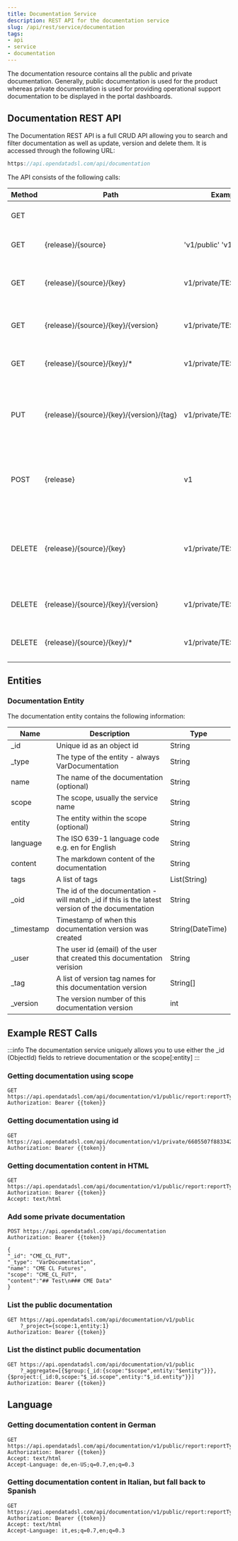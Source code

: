 ```yaml
---
title: Documentation Service
description: REST API for the documentation service
slug: /api/rest/service/documentation
tags:
- api
- service
- documentation
---
```

The documentation resource contains all the public and private documentation.
Generally, public documentation is used for the product whereas private documentation is used for providing operational support documentation to be displayed in the portal dashboards.

## Documentation REST API

The Documentation REST API is a full CRUD API allowing you to search and filter documentation as well as update, version and delete them. It is accessed through the following URL:
```js
https://api.opendatadsl.com/api/documentation
```
The API consists of the following calls:

|**Method**|**Path**|**Example**|**Description**|
|-|-|-|-|
|GET|||Get the build information for this service|
|GET|{release}/{source}|'v1/public' 'v1/private'|List public or private documentation|
|GET|{release}/{source}/{key}|v1/private/TEST|Retrieve a single document using it’s scope code|
|GET|{release}/{source}/{key}/{version}|v1/private/TEST/1|Retrieve a version of a single document|
|GET|{release}/{source}/{key}/*|v1/private/TEST/*|Get a list of versions for a specific document|
|PUT|{release}/{source}/{key}/{version}/{tag}|v1/private/TEST/1/PROD|Tag a version with a name (which can be used instead of the version number when retrieving it)|
|POST|{release}|v1|Create or update a document, the documentation is the body of the POST request|
|DELETE|{release}/{source}/{key}|v1/private/TEST|Rollback to the previous version of a document, if it is the only version then the document will be deleted|
|DELETE|{release}/{source}/{key}/{version}|v1/private/TEST/1|Delete a specific version of a document|
|DELETE|{release}/{source}/{key}/*|v1/private/TEST/*|Fully delete a document, including all versions|

## Entities

### Documentation Entity

The documentation entity contains the following information:

|**Name**|**Description**|**Type**|
|-|-|-|
|_id|Unique id as an object id|String|
|_type|The type of the entity - always VarDocumentation|String|
|name|The name of the documentation (optional)|String|
|scope|The scope, usually the service name|String|
|entity|The entity within the scope (optional)|String|
|language|The ISO 639-1 language code e.g. en for English|String|
|content|The markdown content of the documentation|String|
|tags|A list of tags|List(String)|
|_oid|The id of the documentation - will match _id if this is the latest version of the documentation|String|
|_timestamp|Timestamp of when this documentation version was created|String(DateTime)|
|_user|The user id (email) of the user that created this documentation verision|String|
|_tag|A list of version tag names for this documentation version|String[]|
|_version|The version number of this documentation version|int|

## Example REST Calls

:::info
The documentation service uniquely allows you to use either the _id (ObjectId) fields to retrieve documentation or the scope[:entity]
:::

### Getting documentation using scope

```
GET https://api.opendatadsl.com/api/documentation/v1/public/report:reportType
Authorization: Bearer {{token}}
```

### Getting documentation using id

```
GET https://api.opendatadsl.com/api/documentation/v1/private/6605507f88334254f7bb86f3
Authorization: Bearer {{token}}
```

### Getting documentation content in HTML

```
GET https://api.opendatadsl.com/api/documentation/v1/public/report:reportType
Authorization: Bearer {{token}}
Accept: text/html
```

### Add some private documentation

```
POST https://api.opendatadsl.com/api/documentation
Authorization: Bearer {{token}}

{
"_id": "CME_CL_FUT",
"_type": "VarDocumentation",
"name": "CME CL Futures",
"scope": "CME_CL_FUT",
"content":"## Test\n### CME Data"
}
```

### List the public documentation

```
GET https://api.opendatadsl.com/api/documentation/v1/public
    ?_project={scope:1,entity:1}
Authorization: Bearer {{token}}
```

### List the distinct public documentation

```
GET https://api.opendatadsl.com/api/documentation/v1/public
    ?_aggregate=[{$group:{_id:{scope:"$scope",entity:"$entity"}}},{$project:{_id:0,scope:"$_id.scope",entity:"$_id.entity"}}]
Authorization: Bearer {{token}}
```


## Language

### Getting documentation content in German

```
GET https://api.opendatadsl.com/api/documentation/v1/public/report:reportType
Authorization: Bearer {{token}}
Accept: text/html
Accept-Language: de,en-US;q=0.7,en;q=0.3
```

### Getting documentation content in Italian, but fall back to Spanish

```
GET https://api.opendatadsl.com/api/documentation/v1/public/report:reportType
Authorization: Bearer {{token}}
Accept: text/html
Accept-Language: it,es;q=0.7,en;q=0.3
```

